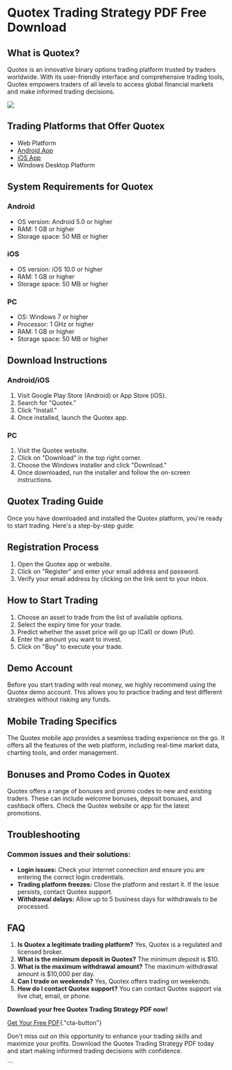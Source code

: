 # Quotex Trading Strategy PDF Free Download

## What is Quotex?

Quotex is an innovative binary options trading platform trusted by
traders worldwide. With its user-friendly interface and comprehensive
trading tools, Quotex empowers traders of all levels to access global
financial markets and make informed trading decisions.

[![](https://static.quotex.io/files/1_en/300_250.jpg)](https://traff.sbs/brokerqxsignupf)

## Trading Platforms that Offer Quotex

-   Web Platform
-   [Android App](\%22https://traff.sbs/quotexonelink\%22)
-   [iOS App](\%22https://traff.sbs/quotexonelink\%22)
-   Windows Desktop Platform

## System Requirements for Quotex

### Android

-   OS version: Android 5.0 or higher
-   RAM: 1 GB or higher
-   Storage space: 50 MB or higher

### iOS

-   OS version: iOS 10.0 or higher
-   RAM: 1 GB or higher
-   Storage space: 50 MB or higher

### PC

-   OS: Windows 7 or higher
-   Processor: 1 GHz or higher
-   RAM: 1 GB or higher
-   Storage space: 50 MB or higher

## Download Instructions

### Android/iOS

1.  Visit Google Play Store (Android) or App Store (iOS).
2.  Search for "Quotex."
3.  Click "Install."
4.  Once installed, launch the Quotex app.

### PC

1.  Visit the Quotex website.
2.  Click on "Download" in the top right corner.
3.  Choose the Windows installer and click "Download."
4.  Once downloaded, run the installer and follow the on-screen
    instructions.

## Quotex Trading Guide

Once you have downloaded and installed the Quotex platform, you\'re
ready to start trading. Here\'s a step-by-step guide:

## Registration Process

1.  Open the Quotex app or website.
2.  Click on "Register" and enter your email address and password.
3.  Verify your email address by clicking on the link sent to your
    inbox.

## How to Start Trading

1.  Choose an asset to trade from the list of available options.
2.  Select the expiry time for your trade.
3.  Predict whether the asset price will go up (Call) or down (Put).
4.  Enter the amount you want to invest.
5.  Click on "Buy" to execute your trade.

## Demo Account

Before you start trading with real money, we highly recommend using the
Quotex demo account. This allows you to practice trading and test
different strategies without risking any funds.

## Mobile Trading Specifics

The Quotex mobile app provides a seamless trading experience on the go.
It offers all the features of the web platform, including real-time
market data, charting tools, and order management.

## Bonuses and Promo Codes in Quotex

Quotex offers a range of bonuses and promo codes to new and existing
traders. These can include welcome bonuses, deposit bonuses, and
cashback offers. Check the Quotex website or app for the latest
promotions.

## Troubleshooting

### Common issues and their solutions:

-   **Login issues:** Check your internet connection and ensure you are
    entering the correct login credentials.
-   **Trading platform freezes:** Close the platform and restart it. If
    the issue persists, contact Quotex support.
-   **Withdrawal delays:** Allow up to 5 business days for withdrawals
    to be processed.

## FAQ

1.  **Is Quotex a legitimate trading platform?** Yes, Quotex is a
    regulated and licensed broker.
2.  **What is the minimum deposit in Quotex?** The minimum deposit is
    \$10.
3.  **What is the maximum withdrawal amount?** The maximum withdrawal
    amount is \$10,000 per day.
4.  **Can I trade on weekends?** Yes, Quotex offers trading on weekends.
5.  **How do I contact Quotex support?** You can contact Quotex support
    via live chat, email, or phone.

**Download your free Quotex Trading Strategy PDF now!**

[Get Your Free
PDF](\%22https://traff.sbs/quotexonelink\%22){."cta-button"}

Don\'t miss out on this opportunity to enhance your trading skills and
maximize your profits. Download the Quotex Trading Strategy PDF today
and start making informed trading decisions with confidence.

\`\`\`


